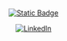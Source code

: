 
###
<div align="center">
  
  [![Static Badge](https://img.shields.io/badge/resume-resume?style=social&logo=ReadMe&logoColor=black)](https://drive.google.com/file/d/1iwRzbGKuRFei9YIAvKCFHEZ2cIAFZrOM/view?usp=drive_link)
</div>


<div align="center">

[![LinkedIn](https://img.shields.io/badge/LinkedIn-%230077B5.svg?logo=linkedin&label=&color=0077B5&logoColor=white&labelColor=&style=for-the-badge)](https://linkedin.com/in/adnaaaen) 
</div>




